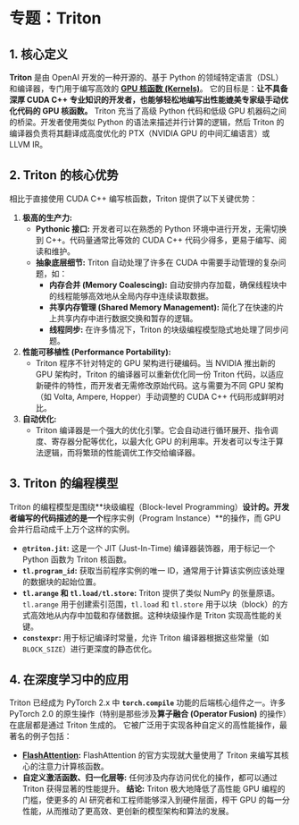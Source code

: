 # 专题：Triton
## 1. 核心定义
**Triton** 是由 OpenAI 开发的一种开源的、基于 Python 的领域特定语言（DSL）和编译器，专门用于编写高效的 **[GPU 核函数 (Kernels)](./Lecture1-GPU-Kernels.md)**。
它的目标是：**让不具备深厚 CUDA C++ 专业知识的开发者，也能够轻松地编写出性能媲美专家级手动优化代码的 GPU 核函数。**
Triton 充当了高级 Python 代码和低级 GPU 机器码之间的桥梁。开发者使用类似 Python 的语法来描述并行计算的逻辑，然后 Triton 的编译器负责将其翻译成高度优化的 PTX（NVIDIA GPU 的中间汇编语言）或 LLVM IR。
## 2. Triton 的核心优势
相比于直接使用 CUDA C++ 编写核函数，Triton 提供了以下关键优势：
1.  **极高的生产力:**
    *   **Pythonic 接口:** 开发者可以在熟悉的 Python 环境中进行开发，无需切换到 C++。代码量通常比等效的 CUDA C++ 代码少得多，更易于编写、阅读和维护。
    *   **抽象底层细节:** Triton 自动处理了许多在 CUDA 中需要手动管理的复杂问题，如：
        *   **内存合并 (Memory Coalescing):** 自动安排内存加载，确保线程块中的线程能够高效地从全局内存中连续读取数据。
        *   **共享内存管理 (Shared Memory Management):** 简化了在快速的片上共享内存中进行数据交换和暂存的逻辑。
        *   **线程同步:** 在许多情况下，Triton 的块级编程模型隐式地处理了同步问题。
2.  **性能可移植性 (Performance Portability):**
    *   Triton 程序不针对特定的 GPU 架构进行硬编码。当 NVIDIA 推出新的 GPU 架构时，Triton 的编译器可以重新优化同一份 Triton 代码，以适应新硬件的特性，而开发者无需修改原始代码。这与需要为不同 GPU 架构（如 Volta, Ampere, Hopper）手动调整的 CUDA C++ 代码形成鲜明对比。
3.  **自动优化:**
    *   Triton 编译器是一个强大的优化引擎。它会自动进行循环展开、指令调度、寄存器分配等优化，以最大化 GPU 的利用率。开发者可以专注于算法逻辑，而将繁琐的性能调优工作交给编译器。
## 3. Triton 的编程模型
Triton 的编程模型是围绕**块级编程（Block-level Programming）**设计的。开发者编写的代码描述的是一个**程序实例（Program Instance）**的操作，而 GPU 会并行启动成千上万个这样的实例。
*   **`@triton.jit`:** 这是一个 JIT (Just-In-Time) 编译器装饰器，用于标记一个 Python 函数为 Triton 核函数。
*   **`tl.program_id`:** 获取当前程序实例的唯一 ID，通常用于计算该实例应该处理的数据块的起始位置。
*   **`tl.arange` 和 `tl.load/tl.store`:** Triton 提供了类似 NumPy 的张量原语。`tl.arange` 用于创建索引范围，`tl.load` 和 `tl.store` 用于以块（block）的方式高效地从内存中加载和存储数据。这种块级操作是 Triton 实现高性能的关键。
*   **`constexpr`:** 用于标记编译时常量，允许 Triton 编译器根据这些常量（如 `BLOCK_SIZE`）进行更深度的静态优化。
## 4. 在深度学习中的应用
Triton 已经成为 PyTorch 2.x 中 **`torch.compile`** 功能的后端核心组件之一。许多 PyTorch 2.0 的原生操作（特别是那些涉及**算子融合 (Operator Fusion)** 的操作）在底层都是通过 Triton 生成的。
它被广泛用于实现各种自定义的高性能操作，最著名的例子包括：
*   **[FlashAttention](./Lecture1-FlashAttention.md):** FlashAttention 的官方实现就大量使用了 Triton 来编写其核心的注意力计算核函数。
*   **自定义激活函数、归一化层等:** 任何涉及内存访问优化的操作，都可以通过 Triton 获得显著的性能提升。
**结论:** Triton 极大地降低了高性能 GPU 编程的门槛，使更多的 AI 研究者和工程师能够深入到硬件层面，榨干 GPU 的每一分性能，从而推动了更高效、更创新的模型架构和算法的发展。